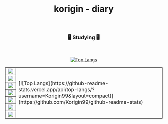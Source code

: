 <div align=center>
  
# korigin - diary

### 

<br>

### 🖥️ Studying 🖥️
<br>

[![Top Langs](https://github-readme-stats.vercel.app/api/top-langs/?username=Korigin99&layout=compact)](https://github.com/Korigin99/github-readme-stats)
  
<table border=none>
  <tr>
    <td><img src="https://img.shields.io/badge/Python-3766AB?style=flat-square&logo=Python&logoColor=white"/></th>
    <td rowspan=7> [![Top Langs](https://github-readme-stats.vercel.app/api/top-langs/?username=Korigin99&layout=compact)](https://github.com/Korigin99/github-readme-stats) </td>
  </tr>
  <tr>
    <td><img src="https://img.shields.io/badge/C-A8B9CC?style=flat-square&logo=C&logoColor=white"/></td>
  </tr>
  <tr>
    <td><img src="https://img.shields.io/badge/HTML5-E34F26?style=flat-square&logo=html5&logoColor=white"/></td>
  </tr>
  <tr>
    <td><img src="https://img.shields.io/badge/HTML5-E34F26?style=flat-square&logo=html5&logoColor=white"/></td>
  </tr>
  <tr>
    <td><img src="https://img.shields.io/badge/css-1572B6?style=flat-square&logo=css3&logoColor=white"/></td>
  </tr>
  <tr>
    <td><img src="https://img.shields.io/badge/JavaScript-7DF1E?style=flat-square&logo=JavaScript&logoColor=white"/></td>
  </tr>
  <tr>
    <td><img src="https://img.shields.io/badge/JAVA-7DF1E?style=flat-square&logo=JAVA&logoColor=white"/></td>
  </tr>
</table>

  
  
</div>
